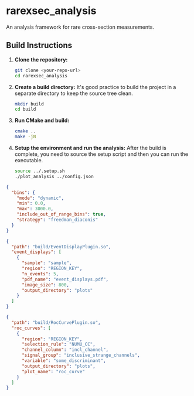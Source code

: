 # rarexsec_analysis

An analysis framework for rare cross-section measurements.

## Build Instructions

1.  **Clone the repository:**
    ```bash
    git clone <your-repo-url>
    cd rarexsec_analysis
    ```

2.  **Create a build directory:**
    It's good practice to build the project in a separate directory to keep the source tree clean.
    ```bash
    mkdir build
    cd build
    ```

3.  **Run CMake and build:**
    ```bash
    cmake ..
    make -jN
    ```

4.  **Setup the environment and run the analysis:**
    After the build is complete, you need to source the setup script and then you can run the executable.
    ```bash
    source ../.setup.sh
    ./plot_analysis ../config.json
    ```

```json
{
  "bins": {
    "mode": "dynamic",
    "min": 0.0,
    "max": 3000.0,
    "include_out_of_range_bins": true,
    "strategy": "freedman_diaconis"
  }
}
```

```json
{
  "path": "build/EventDisplayPlugin.so",
  "event_displays": [
    {
      "sample": "sample",
      "region": "REGION_KEY",
      "n_events": 5,
      "pdf_name": "event_displays.pdf",
      "image_size": 800,
      "output_directory": "plots"
    }
  ]
}
```

```json
{
  "path": "build/RocCurvePlugin.so",
  "roc_curves": [
    {
      "region": "REGION_KEY",
      "selection_rule": "NUMU_CC",
      "channel_column": "incl_channel",
      "signal_group": "inclusive_strange_channels",
      "variable": "some_discriminant",
      "output_directory": "plots",
      "plot_name": "roc_curve"
    }
  ]
}
```


